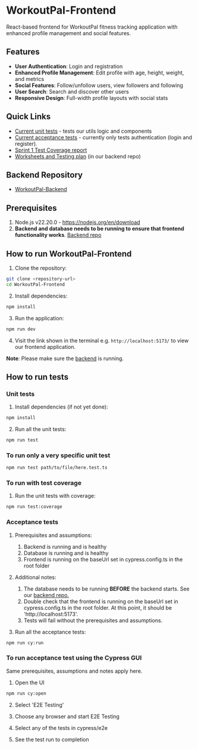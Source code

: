 # WorkoutPal-Frontend

React-based frontend for WorkoutPal fitness tracking application with enhanced profile management and social features.

## Features
- **User Authentication**: Login and registration
- **Enhanced Profile Management**: Edit profile with age, height, weight, and metrics
- **Social Features**: Follow/unfollow users, view followers and following
- **User Search**: Search and discover other users
- **Responsive Design**: Full-width profile layouts with social stats

## Quick Links
- [Current unit tests](https://github.com/Onyelechie/WorkoutPal-Frontend/tree/main/src/utils/__unit_tests__) - tests our utils logic and components
- [Current acceptance tests](https://github.com/Onyelechie/WorkoutPal-Frontend/tree/main/cypress/e2e) - currently only tests authentication (login and register).
- [Sprint 1 Test Coverage report](/documentation/tests/sprint_1_test_coverage.png)
- [Worksheets and Testing plan](https://github.com/Onyelechie/WorkoutPal-Backend/tree/main/docs) (in our backend repo)

## Backend Repository
- [WorkoutPal-Backend](https://github.com/Onyelechie/WorkoutPal-Backend)

## Prerequisites
1. Node.js v22.20.0 - https://nodejs.org/en/download
2. **Backend and database needs to be running to ensure that frontend functionality works**. [Backend repo](https://github.com/Onyelechie/WorkoutPal-Backend)

## How to run WorkoutPal-Frontend

1. Clone the repository:
```bash
git clone <repository-url>
cd WorkoutPal-Frontend
```

2. Install dependencies:
```bash
npm install
```

3. Run the application:
```bash
npm run dev
```
4.  Visit the link shown in the terminal e.g. `http://localhost:5173/` to view our frontend application.

   
**Note**: Please make sure the [backend](https://github.com/Onyelechie/WorkoutPal-Backend) is running.

## How to run tests

### Unit tests

1. Install dependencies (if not yet done):
```bash
npm install
```

2. Run all the unit tests:
```bash
npm run test
```

### To run only a very specific unit test

```bash
npm run test path/to/file/here.test.ts
```

### To run with test coverage

1. Run the unit tests with coverage:
```bash
npm run test:coverage
```

### Acceptance tests

1. Prerequisites and assumptions:
    1. Backend is running and is healthy
    2. Database is running and is healthy
    3. Frontend is running on the baseUrl set in cypress.config.ts in the root folder

2. Additional notes:
    1. The database needs to be running **BEFORE** the backend starts. See our [backend repo.](https://github.com/Onyelechie/WorkoutPal-Backend)
    2. Double check that the frontend is running on the baseUrl set in cypress.config.ts in the root folder. At this point, it should be 'http://localhost:5173'.
    3. Tests will fail without the prerequisites and assumptions.

3. Run all the acceptance tests:
```bash
npm run cy:run
```

### To run acceptance test using the Cypress GUI

Same prerequisites, assumptions and notes apply here.

1. Open the UI
```bash
npm run cy:open
```

2. Select 'E2E Testing'

3. Choose any browser and start E2E Testing

4. Select any of the tests in cypress/e2e

5. See the test run to completion


